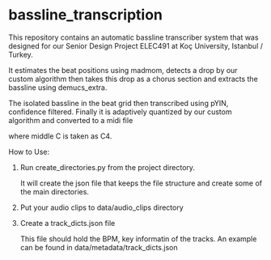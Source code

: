 # bassline_transcription

This repository contains an automatic bassline transcriber system that was designed for our Senior Design Project ELEC491 at Koç University, Istanbul / Turkey.

It estimates the beat positions using madmom, detects a drop by our custom algorithm then takes this drop as a chorus section and extracts the bassline using demucs_extra.

The isolated bassline in the beat grid then transcribed using pYIN, confidence filtered. Finally it is adaptively quantized by our custom algorithm and converted to a midi file

where middle C is taken as C4.

How to Use:

1) Run create_directories.py from the project directory.

    It will create the json file that keeps the file structure and create some of the main directories.

2) Put your audio clips to data/audio_clips directory

3) Create a track_dicts.json file

    This file should hold the BPM, key informatin of the tracks.
    An example can be found in data/metadata/track_dicts.json

